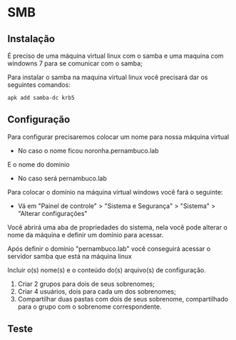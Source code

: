 # SMB

## Instalação

É preciso de uma máquina virtual linux com o samba e uma maquina com windowns 7 para se comunicar com o samba;

Para instalar o samba na maquina virtual linux você precisará dar os seguintes comandos:

    apk add samba-dc krb5


## Configuração

Para configurar precisaremos colocar um nome para nossa máquina virtual

- No caso o nome ficou noronha.pernambuco.lab

E o nome do dominio

- No caso será pernambuco.lab

Para colocar o domínio na máquina virtual windows você fará o seguinte:

- Vá em "Painel de controle" > "Sistema e Segurança" > "Sistema" > "Alterar configurações"

Você abrirá uma aba de propriedades do sistema, nela você pode alterar o nome da máquina e definir um domínio para acessar.

Após definir o domínio "pernambuco.lab" você conseguirá acessar o servidor samba que está na máquina linux









Incluir o(s) nome(s) e o conteúdo do(s) arquivo(s) de configuração.

1. Criar 2 grupos para dois de seus sobrenomes;
2. Criar 4 usuários, dois para cada um dos sobrenomes;
3. Compartilhar duas pastas com dois de seus sobrenome, compartilhado para o grupo com o sobrenome correspondente.

## Teste


